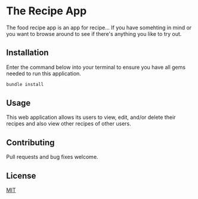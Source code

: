 

# The Recipe App

The food recipe app is an app for recipe... If you have somehting in mind or you want to browse around to see if there's anything you like to try out.

## Installation

Enter the command below into your terminal to ensure you have all gems needed to run this application.

```bash
bundle install
```

## Usage

This web application allows its users to view, edit, and/or delete their recipes and also view other recipes of other users.

## Contributing
Pull requests and bug fixes welcome.

## License
[MIT](https://choosealicense.com/licenses/mit/)
